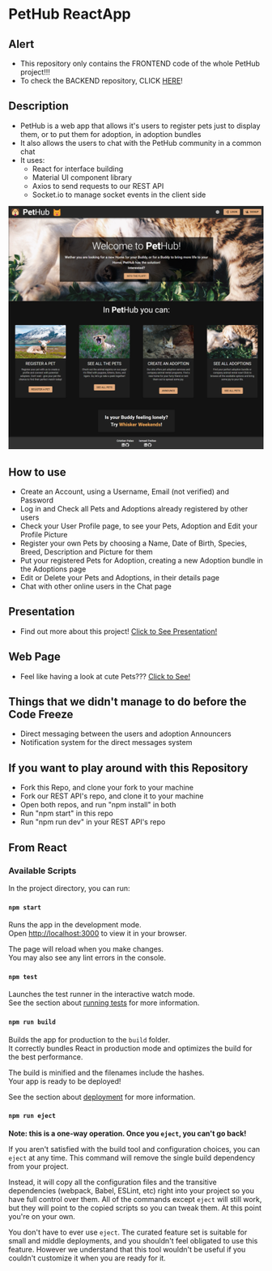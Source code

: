 # PetHub ReactApp

## Alert

- This repository only contains the FRONTEND code of the whole PetHub project!!!
- To check the BACKEND repository, CLICK [HERE](https://github.com/PetHub-MERN/pethub-server)!

## Description

- PetHub is a web app that allows it's users to register pets just to display them, or to put them for adoption, in adoption bundles
- It also allows the users to chat with the PetHub community in a common chat
- It uses:
    - React for interface building
    - Material UI component library
    - Axios to send requests to our REST API
    - Socket.io to manage socket events in the client side

![ScreenShot](./public/images/main-screenshot.png)

## How to use

- Create an Account, using a Username, Email (not verified) and Password
- Log in and Check all Pets and Adoptions already registered by other users
- Check your User Profile page, to see your Pets, Adoption and Edit your Profile Picture
- Register your own Pets by choosing a Name, Date of Birth, Species, Breed, Description and Picture for them
- Put your registered Pets for Adoption, creating a new Adoption bundle in the Adoptions page
- Edit or Delete your Pets and Adoptions, in their details page
- Chat with other online users in the Chat page

## Presentation

- Find out more about this project!
[Click to See Presentation!](https://drive.google.com/file/d/1sbukhnu7VPgh2sEfA0Od8Z15yslWLQot/view?usp=sharing)

## Web Page

- Feel like having a look at cute Pets???
[Click to See!](https://pethubpet.netlify.app/)

## Things that we didn't manage to do before the Code Freeze

- Direct messaging between the users and adoption Announcers
- Notification system for the direct messages system

## If you want to play around with this Repository

- Fork this Repo, and clone your fork to your machine
- Fork our REST API's repo, and clone it to your machine
- Open both repos, and run "npm install" in both
- Run "npm start" in this repo
- Run "npm run dev" in your REST API's repo

## From React

### Available Scripts

In the project directory, you can run:

#### `npm start`

Runs the app in the development mode.\
Open [http://localhost:3000](http://localhost:3000) to view it in your browser.

The page will reload when you make changes.\
You may also see any lint errors in the console.

#### `npm test`

Launches the test runner in the interactive watch mode.\
See the section about [running tests](https://facebook.github.io/create-react-app/docs/running-tests) for more information.

#### `npm run build`

Builds the app for production to the `build` folder.\
It correctly bundles React in production mode and optimizes the build for the best performance.

The build is minified and the filenames include the hashes.\
Your app is ready to be deployed!

See the section about [deployment](https://facebook.github.io/create-react-app/docs/deployment) for more information.

#### `npm run eject`

**Note: this is a one-way operation. Once you `eject`, you can't go back!**

If you aren't satisfied with the build tool and configuration choices, you can `eject` at any time. This command will remove the single build dependency from your project.

Instead, it will copy all the configuration files and the transitive dependencies (webpack, Babel, ESLint, etc) right into your project so you have full control over them. All of the commands except `eject` will still work, but they will point to the copied scripts so you can tweak them. At this point you're on your own.

You don't have to ever use `eject`. The curated feature set is suitable for small and middle deployments, and you shouldn't feel obligated to use this feature. However we understand that this tool wouldn't be useful if you couldn't customize it when you are ready for it.